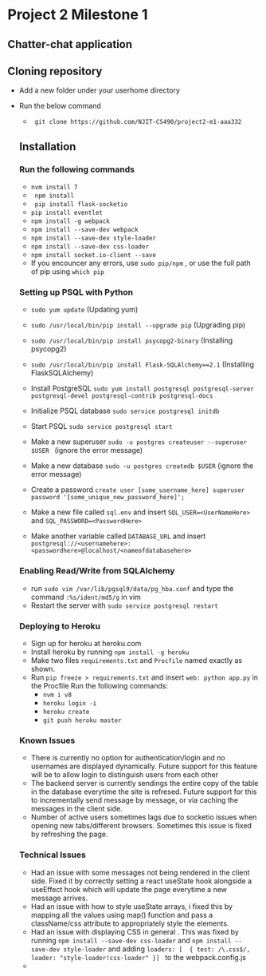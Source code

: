 # Project 2 Milestone 1
## Chatter-chat application

## Cloning repository 

- Add a new folder under your userhome directory 
- Run the below command 
    - ``` git clone https://github.com/NJIT-CS490/project2-m1-aaa332```
    
   
  ## Installation
  ### Run the following commands
  - ``` nvm install 7  ``` 
  - ```  npm install  ```
  - ```  pip install flask-socketio ```
  -  ``` pip install eventlet ``` 
  - ``` npm install -g webpack ```
  - ``` npm install --save-dev webpack ```
  - ``` npm install --save-dev style-loader ``` 
  - ``` npm install --save-dev css-loader ```
  - ``` npm install socket.io-client --save ```
  - If you encouncer any errors, use ``` sudo pip/npm ``` , or use the full path of pip using ``` which pip ```
  ### Setting up PSQL with Python
  - ``` sudo yum update ``` (Updating yum)
  - ``` sudo /usr/local/bin/pip install --upgrade pip ``` (Upgrading pip) 
  - ``` sudo /usr/local/bin/pip install psycopg2-binary ``` (Installing psycopg2)
  - ``` sudo /usr/local/bin/pip install Flask-SQLAlchemy==2.1 ``` (Installing FlaskSQLAlchemy)
  
  - Install PostgreSQL ``` sudo yum install postgresql postgresql-server postgresql-devel postgresql-contrib postgresql-docs ```
  - Initialize PSQL database ``` sudo service postgresql initdb ```
  - Start PSQL ``` sudo service postgresql start ```
  - Make a new superuser ```sudo -u postgres createuser --superuser $USER ``` (ignore the error message)
  - Make a new database ``` sudo -u postgres createdb $USER ``` (ignore the error message)
  - Create a password ``` create user [some_username_here] superuser password '[some_unique_new_password_here]'; ```
  - Make a new file called ``` sql.env ``` and insert ``` SQL_USER=<UserNameHere> ``` and ``` SQL_PASSWORD=<PasswordHere> ```
  - Make another variable called ``` DATABASE_URL ```  and insert ``` postgresql://<usernamehere>:<passwordhere>@localhost/<nameofdatabasehere> ```
  
  ### Enabling Read/Write from SQLAlchemy
  - run ``` sudo vim /var/lib/pgsql9/data/pg_hba.conf ``` and type the command ``` :%s/ident/md5/g ``` in vim
  - Restart the server with ``` sudo service postgresql restart ``` 
  
  ### Deploying to Heroku
  - Sign up for heroku at heroku.com 
  - Install heroku by running ``` npm install -g heroku ```
  - Make two files ``` requirements.txt ``` and ``` Procfile ``` named exactly as shown.
  - Run ``` pip freeze > requirements.txt ``` and insert ``` web: python app.py ``` in the Procfile
  Run the following commands:
    - ``` nvm i v8 ```
    - ``` heroku login -i ```
    -  ``` heroku create ```
    -  ``` git push heroku master ```

  ### Known Issues
  - There is currently no option for authentication/login and no usernames are displayed dynamically. Future support for this feature will be to allow login 
  to distinguish users from each other
  - The backend server is currently sendings the entire copy of the table in the database everytime the site is refresed. Future support for this to incrementally
  send message by message, or via caching the messages in the client side.
  - Number of active users sometimes lags due to socketio issues when opening new tabs/different browsers. Sometimes this issue is fixed by refreshing the page.
  
  ### Technical Issues
  - Had an issue with some messages not being rendered in the client side. Fixed it by correctly setting a react useState hook alongside a useEffect hook
  which will update the page everytime a new message arrives.
  - Had an issue with how to style useState arrays, i fixed this by mapping all the values using map() function and pass a className/css attribute to appropriately
  style the elements.
  - Had an issue with displaying CSS in general . This was fixed by    running 
  ``` npm install --save-dev css-loader ``` and ``` npm install --save-dev style-loader ``` 
  and  adding 
  ``` loaders: [  { test: /\.css$/, loader: "style-loader!css-loader" }]  ``` to the webpack.config.js
  - 
  
